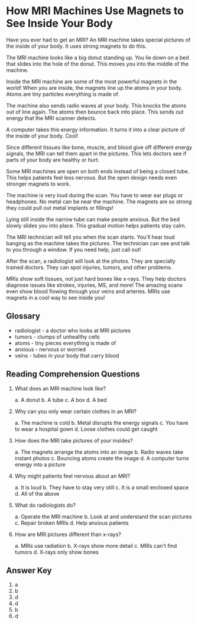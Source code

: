 # How MRI Machines Use Magnets to See Inside Your Body

Have you ever had to get an MRI? An MRI machine takes special pictures of the inside of your body. It uses strong magnets to do this.

The MRI machine looks like a big donut standing up. You lie down on a bed that slides into the hole of the donut. This moves you into the middle of the machine.

Inside the MRI machine are some of the most powerful magnets in the world! When you are inside, the magnets line up the atoms in your body. Atoms are tiny particles everything is made of.

The machine also sends radio waves at your body. This knocks the atoms out of line again. The atoms then bounce back into place. This sends out energy that the MRI scanner detects.

A computer takes this energy information. It turns it into a clear picture of the inside of your body. Cool!

Since different tissues like bone, muscle, and blood give off different energy signals, the MRI can tell them apart in the pictures. This lets doctors see if parts of your body are healthy or hurt.

Some MRI machines are open on both ends instead of being a closed tube. This helps patients feel less nervous. But the open design needs even stronger magnets to work.

The machine is very loud during the scan. You have to wear ear plugs or headphones. No metal can be near the machine. The magnets are so strong they could pull out metal implants or fillings!

Lying still inside the narrow tube can make people anxious. But the bed slowly slides you into place. This gradual motion helps patients stay calm.

The MRI technician will tell you when the scan starts. You'll hear loud banging as the machine takes the pictures. The technician can see and talk to you through a window. If you need help, just call out!

After the scan, a radiologist will look at the photos. They are specially trained doctors. They can spot injuries, tumors, and other problems.

MRIs show soft tissues, not just hard bones like x-rays. They help doctors diagnose issues like strokes, injuries, MS, and more! The amazing scans even show blood flowing through your veins and arteries. MRIs use magnets in a cool way to see inside you!

## Glossary

- radiologist - a doctor who looks at MRI pictures
- tumors - clumps of unhealthy cells
- atoms - tiny pieces everything is made of
- anxious - nervous or worried
- veins - tubes in your body that carry blood

## Reading Comprehension Questions

1. What does an MRI machine look like?

   a. A donut
   b. A tube
   c. A box
   d. A bed

2. Why can you only wear certain clothes in an MRI?

   a. The machine is cold
   b. Metal disrupts the energy signals
   c. You have to wear a hospital gown
   d. Loose clothes could get caught

3. How does the MRI take pictures of your insides?

   a. The magnets arrange the atoms into an image
   b. Radio waves take instant photos
   c. Bouncing atoms create the image
   d. A computer turns energy into a picture

4. Why might patients feel nervous about an MRI?

   a. It is loud
   b. They have to stay very still
   c. It is a small enclosed space
   d. All of the above

5. What do radiologists do?

   a. Operate the MRI machine
   b. Look at and understand the scan pictures
   c. Repair broken MRIs
   d. Help anxious patients

6. How are MRI pictures different than x-rays?

   a. MRIs use radiation
   b. X-rays show more detail
   c. MRIs can't find tumors
   d. X-rays only show bones

## Answer Key

1. a
2. b
3. d
4. d
5. b
6. d

